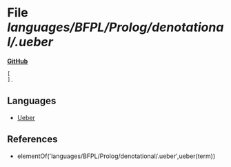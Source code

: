 # File _languages/BFPL/Prolog/denotational/.ueber_
**[GitHub](https://github.com/softlang/yas/blob/master/languages/BFPL/Prolog/denotational/.ueber)**
```
[
].

```

## Languages
* [Ueber](../languages/Ueber.md)

## References
* elementOf('languages/BFPL/Prolog/denotational/.ueber',ueber(term))
